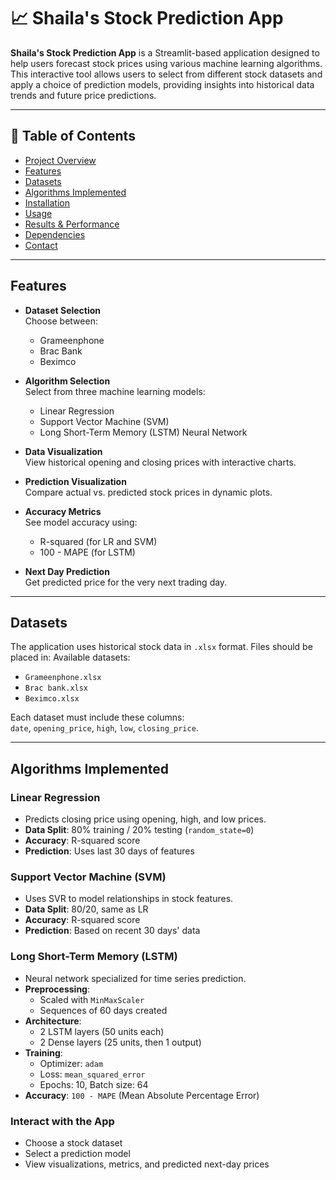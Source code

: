 # 📈 Shaila's Stock Prediction App

**Shaila's Stock Prediction App** is a Streamlit-based application designed to help users forecast stock prices using various machine learning algorithms. This interactive tool allows users to select from different stock datasets and apply a choice of prediction models, providing insights into historical data trends and future price predictions.

---

## 📑 Table of Contents

- [Project Overview](#-shailas-stock-prediction-app)
- [Features](#-features)
- [Datasets](#-datasets)
- [Algorithms Implemented](#-algorithms-implemented)
- [Installation](#-installation)
- [Usage](#-usage)
- [Results & Performance](#-results--performance)
- [Dependencies](#-dependencies)
- [Contact](#-contact)

---

## Features

- **Dataset Selection**  
  Choose between:
  - Grameenphone  
  - Brac Bank  
  - Beximco  

- **Algorithm Selection**  
  Select from three machine learning models:
  - Linear Regression  
  - Support Vector Machine (SVM)  
  - Long Short-Term Memory (LSTM) Neural Network  

- **Data Visualization**  
  View historical opening and closing prices with interactive charts.

- **Prediction Visualization**  
  Compare actual vs. predicted stock prices in dynamic plots.

- **Accuracy Metrics**  
  See model accuracy using:
  - R-squared (for LR and SVM)
  - 100 - MAPE (for LSTM)

- **Next Day Prediction**  
  Get predicted price for the very next trading day.

---

## Datasets

The application uses historical stock data in `.xlsx` format. Files should be placed in:
Available datasets:

- `Grameenphone.xlsx`
- `Brac bank.xlsx`
- `Beximco.xlsx`

Each dataset must include these columns:  
`date`, `opening_price`, `high`, `low`, `closing_price`.

---

## Algorithms Implemented

### Linear Regression

- Predicts closing price using opening, high, and low prices.
- **Data Split**: 80% training / 20% testing (`random_state=0`)
- **Accuracy**: R-squared score
- **Prediction**: Uses last 30 days of features

### Support Vector Machine (SVM)

- Uses SVR to model relationships in stock features.
- **Data Split**: 80/20, same as LR
- **Accuracy**: R-squared score
- **Prediction**: Based on recent 30 days' data

### Long Short-Term Memory (LSTM)

- Neural network specialized for time series prediction.
- **Preprocessing**:
  - Scaled with `MinMaxScaler`
  - Sequences of 60 days created
- **Architecture**:
  - 2 LSTM layers (50 units each)
  - 2 Dense layers (25 units, then 1 output)
- **Training**:
  - Optimizer: `adam`
  - Loss: `mean_squared_error`
  - Epochs: 10, Batch size: 64
- **Accuracy**: `100 - MAPE` (Mean Absolute Percentage Error)

### Interact with the App
  - Choose a stock dataset
  - Select a prediction model
  - View visualizations, metrics, and predicted next-day prices



